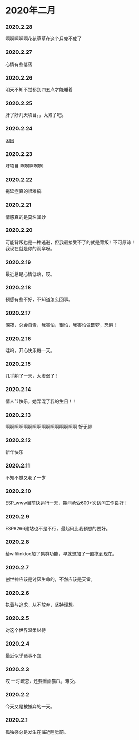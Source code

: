 # 2020年二月


### 2020.2.28 
啊啊啊啊啊花花草草在这个月完不成了
### 2020.2.27
心情有些低落
### 2020.2.26 
明天不知不觉都到四五点才能睡着
### 2020.2.25 
肝了好几天项目。，太累了吧。
### 2020.2.24 
困困
### 2020.2.23 
肝项目 啊啊啊啊啊
### 2020.2.22 
拖延症真的很难搞
### 2020.2.21 
情感真的是莫名其妙
### 2020.2.20 
可能背叛也是一种逃避，但我最接受不了的就是背叛！不可原谅！    
我现在就是你的雨伞呀。
### 2020.2.19 
最近总是心情低落，哎。
### 2020.2.18
预感有些不好，不知道怎么回事。
### 2020.2.17  
深夜，总会自责，我害怕，很怕，我害怕做噩梦，恐惧！
### 2020.2.16
哇呜，开心快乐每一天。
### 2020.2.15
几乎躺了一天，太虚弱了！
### 2020.2.14
情人节快乐，她弄混了我的生日！！
### 2020.2.13
啊啊啊啊啊啊啊啊啊啊啊啊啊啊啊啊 好无聊
### 2020.2.12
新年快乐
### 2020.2.11
不知不觉又老了一岁
### 2020.2.10
ESP_www目前快运行一天，期间承受600+次访问工作良好！
### 2020.2.9
ESP8266建站也不是不行，最起码比我预想的要好。
### 2020.2.8
给wifilinktoo加了集群功能，早就想加了一直拖到现在。
### 2020.2.7
创世神应该是讨厌生命的，不然应该是天堂。
### 2020.2.6
执着与追求，从不放弃，坚持理想。
### 2020.2.5
对这个世界温柔以待 
### 2020.2.4
最近似乎诸事不宜
### 2020.2.3
哎  一时疏忽，还要重画猫爪，难受。
### 2020.2.2
今天又是被嫌弃的一天。
### 2020.2.1
孤独感总是发生在临近睡觉前。
